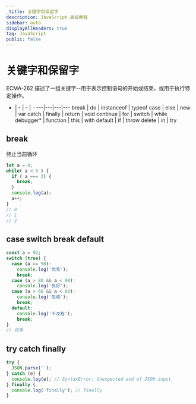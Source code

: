 ```yaml
---
_title: 关键字和保留字
description: JavaScript 高级教程
sidebar: auto
displayAllHeaders: true
tag: JavaScript
public: false
---
```


# 关键字和保留字

ECMA-262 描述了一组关键字--用于表示控制语句的开始或结束，或用于执行特定操作。

- | - | - | -
---|---|---|---
break     | do       | instanceof | typeof
case      | else     | new        | var
catch     | finally  | return     | void
continue  | for      | switch     | while
debugger* | function | this       | with
default   | if       | throw
delete    | in       | try

## break

终止当前循环

```js
let a = 0;
while( a < 5 ) {
  if ( a === 3) {
    break;
  }
  console.log(a);
  a++;
}
// 0
// 1
// 2
```

## case switch break default

```js
const a = 92;
switch (true) {
  case (a >= 90):
    console.log('优秀');
    break;
  case (a > 80 && a < 90):
    console.log('良好');
  case (a > 60 && a < 80):
    console.log('及格');
    break;
  default:
    console.log('不及格');
    break;
}
// 优秀
```

## try catch finally

```js
try {
  JSON.parse('');
} catch (e) {
  console.log(e); // SyntaxError: Unexpected end of JSON input
} finally {
  console.log('finally'); // finally
}
```
